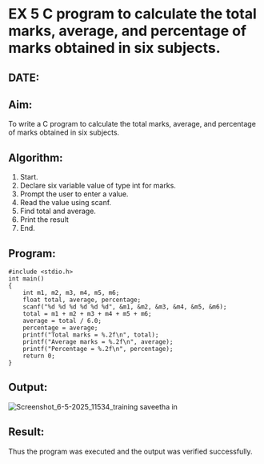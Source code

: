 # EX 5 C program to calculate the total marks, average, and percentage of marks obtained in six subjects.
## DATE:
## Aim:
To write a C program to calculate the total marks, average, and percentage of marks obtained in six subjects.

## Algorithm:
1. Start. 
2. Declare six variable value of type int for marks. 
3. Prompt the user to enter a value. 
4. Read the value using scanf. 
5. Find total and average. 
6. Print the result 
7. End.    

## Program:
```
#include <stdio.h>
int main()
{
    int m1, m2, m3, m4, m5, m6;
    float total, average, percentage;
    scanf("%d %d %d %d %d %d", &m1, &m2, &m3, &m4, &m5, &m6);
    total = m1 + m2 + m3 + m4 + m5 + m6;
    average = total / 6.0;
    percentage = average;  
    printf("Total marks = %.2f\n", total);
    printf("Average marks = %.2f\n", average);
    printf("Percentage = %.2f\n", percentage);
    return 0;
}

```
## Output:

![Screenshot_6-5-2025_11534_training saveetha in](https://github.com/user-attachments/assets/5b55b761-9b55-4160-90bb-bfd3692c1b78)

## Result:
Thus the program was executed and the output was verified successfully.
